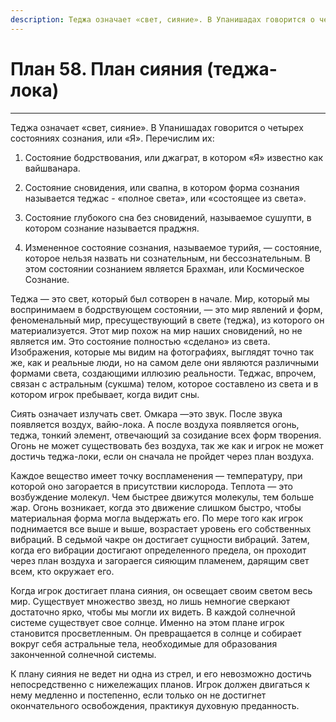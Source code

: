 ```yaml
---
description: Теджа означает «свет, сияние». В Упанишадах говорится о четырех состояниях сознания, или «Я».
---
```

# План 58. План сияния (теджа-лока)


---
Теджа означает «свет, сияние». В Упанишадах говорится о четырех состояниях сознания, или «Я». Перечислим их: 

1. Состояние бодрствования, или джаграт, в котором «Я» известно как вайшванара. 

2. Состояние сновидения, или свапна, в котором форма сознания называется теджас - «полное света», или «состоящее из света». 

3. Состояние глубокого сна без сновидений, называемое сушупти, в котором сознание называется праджня. 

4. Измененное состояние сознания, называемое турийя, — состояние, которое нельзя назвать ни сознательным, ни бессознательным. В этом состоянии сознанием является Брахман, или Космическое Сознание. 

Теджа — это свет, который был сотворен в начале. Мир, который мы воспринимаем в бодрствующем состоянии, — это мир явлений и форм, феноменальный мир, пресуществующий в свете (теджа), из которого он материализуется. Этот мир похож на мир наших сновидений, но не является им. Это состояние полностью «сделано» из света. Изображения, которые мы видим на фотографиях, выглядят точно так же, как и реальные люди, но на самом деле они являются различными формами света, создающими иллюзию реальности. Теджас, впрочем, связан с астральным (сукшма) телом, которое составлено из света и в котором игрок пребывает, когда видит сны. 

Сиять означает излучать свет. Омкара —это звук. После звука появляется воздух, вайю-лока. А после воздуха появляется огонь, теджа, тонкий элемент, отвечающий за созидание всех форм творения. Огонь не может существовать без воздуха, так же как и игрок не может достичь теджа-локи, если он сначала не пройдет через план воздуха. 

Каждое вещество имеет точку воспламенения — температуру, при которой оно загорается в присутствии кислорода. Теплота — это возбуждение молекул. Чем быстрее движутся молекулы, тем больше жар. Огонь возникает, когда это движение слишком быстро, чтобы материальная форма могла выдержать его. По мере того как игрок поднимается все выше и выше, возрастает уровень его собственных вибраций. В седьмой чакре он достигает сущности вибраций. Затем, когда его вибрации достигают определенного предела, он проходит через план воздуха и загораегся сияющим пламенем, дарящим свет всем, кто окружает его. 

Когда игрок достигает плана сияния, он освещает своим светом весь мир. Существует множество звезд, но лишь немногие сверкают достаточно ярко, чтобы мы могли их видеть. В каждой солнечной системе существует свое солнце. Именно на этом плане игрок становится просветленным. Он превращается в солнце и собирает вокруг себя астральные тела, необходимые для образования законченной солнечной системы. 

К плану сияния не ведет ни одна из стрел, и его невозможно достичь непосредственно с нижележащих планов. Игрок должен двигаться к нему медленно и постепенно, если только он не достигнет окончательного освобождения, практикуя духовную преданность.
